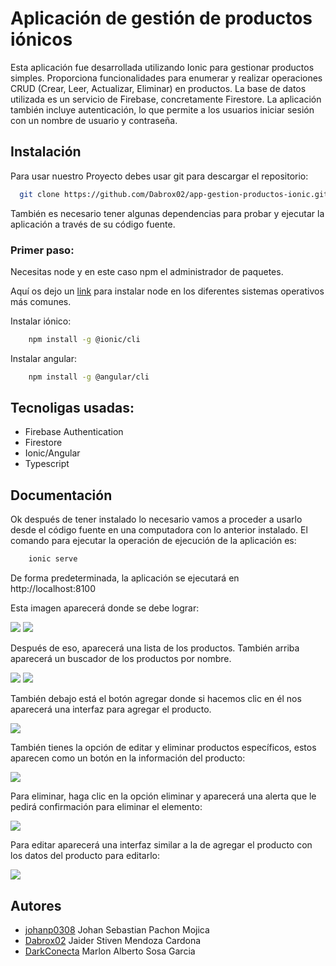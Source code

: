 
# Aplicación de gestión de productos iónicos

Esta aplicación fue desarrollada utilizando Ionic para gestionar productos simples. Proporciona funcionalidades para enumerar y realizar operaciones CRUD (Crear, Leer, Actualizar, Eliminar) en productos. La base de datos utilizada es un servicio de Firebase, concretamente Firestore. La aplicación también incluye autenticación, lo que permite a los usuarios iniciar sesión con un nombre de usuario y contraseña.

## Instalación

Para usar nuestro Proyecto debes usar git para descargar el repositorio:

```bash
  git clone https://github.com/Dabrox02/app-gestion-productos-ionic.git
```

También es necesario tener algunas dependencias para probar y ejecutar la aplicación a través de su código fuente.

### Primer paso:
Necesitas node y en este caso npm el administrador de paquetes.

Aquí os dejo un [link](https://kinsta.com/es/blog/como-instalar-node-js/) para instalar node en los diferentes sistemas operativos más comunes.

Instalar iónico:

```bash
    npm install -g @ionic/cli
```

Instalar angular:

```bash
    npm install -g @angular/cli
```

    
## Tecnoligas usadas:
- Firebase Authentication
- Firestore
- Ionic/Angular
- Typescript


## Documentación

Ok después de tener instalado lo necesario vamos a proceder a usarlo desde el código fuente en una computadora con lo anterior instalado.
El comando para ejecutar la operación de ejecución de la aplicación es:

```bash
    ionic serve
```

De forma predeterminada, la aplicación se ejecutará en http://localhost:8100

Esta imagen aparecerá donde se debe lograr:

![](./img/login-app.jpeg)
![](./img/loging-acces.jpeg.jpeg)

Después de eso, aparecerá una lista de los productos. También arriba aparecerá un buscador de los productos por nombre.

![](./img/list-product.jpeg)
![](./img/search-product.jpeg)


También debajo está el botón agregar donde si hacemos clic en él nos aparecerá una interfaz para agregar el producto.

![](./img/add-producto.jpeg)


También tienes la opción de editar y eliminar productos específicos, estos aparecen como un botón en la información del producto:

![](./img/info-product.jpeg)

Para eliminar, haga clic en la opción eliminar y aparecerá una alerta que le pedirá confirmación para eliminar el elemento:

![](./img/delete-product.jpeg)

Para editar aparecerá una interfaz similar a la de agregar el producto con los datos del producto para editarlo:

![](./img/edit-product.jpeg)

## Autores

- [johanp0308](https://github.com/johanp0308) Johan Sebastian Pachon Mojica
- [Dabrox02](https://github.com/Dabrox02) Jaider Stiven Mendoza Cardona
- [DarkConecta](https://github.com/DarkConecta) Marlon Alberto Sosa Garcia

